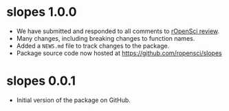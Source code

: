 # slopes 1.0.0

* We have submitted and responded to all comments to [rOpenSci review](https://github.com/ropensci/software-review/issues/420).  
* Many changes, including breaking changes to function names.  
* Added a `NEWS.md` file to track changes to the package.  
* Package source code now hosted at https://github.com/ropensci/slopes


# slopes 0.0.1

* Initial version of the package on GitHub.  
